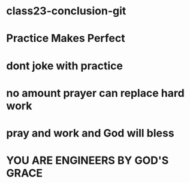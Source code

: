 # class23-conclusion-git

#  Practice Makes Perfect
# dont joke with practice
# no amount prayer can replace hard work 
# pray and work and God will bless


# YOU ARE ENGINEERS BY GOD'S GRACE 
